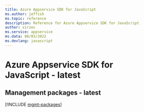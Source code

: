 ```yaml
---
title: Azure Appservice SDK for JavaScript
ms.author: jeffish
ms.topic: reference
description: Reference for Azure Appservice SDK for JavaScript
author: xirzec
ms.service: appservice
ms.data: 08/03/2022
ms.devlang: javascript
---
```

# Azure Appservice SDK for JavaScript - latest

## Management packages - latest
[!INCLUDE [mgmt-packages](appservice-mgmt-index.md)]